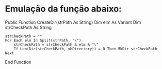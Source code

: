 # Emulação da função abaixo:

Public Function CreateDir(strPath As String)
    Dim elm As Variant
    Dim strCheckPath As String

    strCheckPath = ""
    For Each elm In Split(strPath, "\")
        strCheckPath = strCheckPath & elm & "\"
        If Len(Dir(strCheckPath, vbDirectory)) = 0 Then MkDir strCheckPath
    Next
End Function
